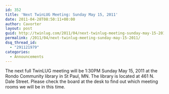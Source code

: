 ```yaml
---
id: 352
title: 'Next TwinLUG Meeting: Sunday May 15, 2011'
date: 2011-04-28T08:50:11+00:00
author: Cavorter
layout: post
guid: http://twinlug.com/2011/04/next-twinlug-meeting-sunday-may-15-2011/
permalink: /2011/04/next-twinlug-meeting-sunday-may-15-2011/
dsq_thread_id:
  - "291121979"
categories:
  - Announcements
---
```

The next full TwinLUG meeting will be 1:30PM Sunday May 15, 2011 at the Rondo Community library in St Paul, MN. The library is located at 461 N. Dale Street. Please check the board at the desk to find out which meeting rooms we will be in this time.